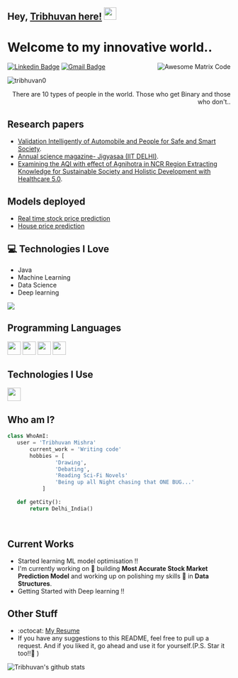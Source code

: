 ## Hey, [Tribhuvan here!](https://www.linkedin.com/in/tribhuvan0/)  <img src="https://media.giphy.com/media/hvRJCLFzcasrR4ia7z/giphy.gif" width="28px" height="28px">

<h1>Welcome to my innovative world..</h1> 

<img src = 'https://github.com/MarikIshtar007/MarikIshtar007/blob/master/images/matrix.gif' alt = 'Awesome Matrix Code' align='right'/>

[![Linkedin Badge](https://img.shields.io/badge/-tribhuvan-blue?style=flat-square&logo=Linkedin&logoColor=white&link=https://www.linkedin.com/in/tribhuvan0/)](https://www.linkedin.com/in/tribhuvan0/) [![Gmail Badge](https://img.shields.io/badge/-mishraharshit712-c14438?style=flat-square&logo=Gmail&logoColor=white&link=mailto:mishraharshit712@gail.com)](mailto:mishraharshit712@gmail.com)
<p align="left"> <img src="https://komarev.com/ghpvc/?username=tribhuvan0" alt="tribhuvan0" /> </p>

<div style="text-align: right">There are 10 types of people in the world. Those who get Binary and those who don't.. </div>

## Research papers
* [Validation Intelligently of Automobile and People for Safe and Smart Society](https://dl.acm.org/doi/10.1145/3549206.3549239).
* [Annual science magazine- Jigyasaa (IIT DELHI)](https://owncloud.iitd.ac.in/nextcloud/index.php/s/zdbiF8392q9ZXZN).
* [Examining the AQI with effect of Agnihotra in NCR Region Extracting Knowledge for Sustainable Society
and Holistic Development with Healthcare 5.0](https://link.springer.com/chapter/10.1007/978-981-19-6068-0_27).

## Models deployed
* [Real time stock price prediction](https://tribhuvan0-stockmarketforecast-stockmarket-lp2gcy.streamlit.app/)
* [House price prediction](https://tribhuvan0-task-app-uhn3vm.streamlit.app/)
 

## :computer: Technologies I Love
* Java
* Machine Learning
* Data Science
* Deep learning

<img src = "https://github-readme-stats.vercel.app/api/top-langs/?username=tribhuvan0&layout=compact">

## Programming Languages
<img src = 'https://github.com/MarikIshtar007/MarikIshtar007/blob/master/images/c-original.svg' width='30'/> <img src = 'https://github.com/MarikIshtar007/MarikIshtar007/blob/master/images/python2.png' height='30'/>  <img src = 'https://github.com/MarikIshtar007/MarikIshtar007/blob/master/images/html.svg' width='30'/> <img src='https://github.com/MarikIshtar007/MarikIshtar007/blob/master/images/java.svg' width='30'/> 
 
 ## Technologies I Use
<img src = 'https://github.com/MarikIshtar007/MarikIshtar007/blob/master/images/git.svg' width='30'/>


 ## Who am I?
 ```python
 class WhoAmI:
 	user = 'Tribhuvan Mishra'
		current_work = 'Writing code'
		hobbies = [
				'Drawing',
				'Debating',
				'Reading Sci-Fi Novels'
				'Being up all Night chasing that ONE BUG...'
			]
	
	def getCity():
		return Delhi_India()
	
	
 ```
 
## Current Works
 * Started learning ML model optimisation !!
 * I'm currently working on 🔭 building **Most Accurate Stock Market Prediction Model** and working up on polishing my skills 🌱 in **Data Structures**.
 * Getting Started with Deep learning !!
 
## Other Stuff
  - :octocat: [My Resume](https://drive.google.com/file/d/19TTKWoVT2TvYQ_MnKvoYS_dhk-LxeDbd/view?usp=share_link)
  - If you have any suggestions to this README, feel free to pull up a request. And if you liked it, go ahead and use it for yourself.(P.S. Star it too!!:grimacing: )

![Tribhuvan's github stats](https://github-readme-stats.vercel.app/api?username=tribhuvan0&show_icons=true&hide=[%22issues%22])
 
 

